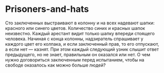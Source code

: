 # Prisoners-and-hats

Сто заключенных выстраивают в колонну и на всех надевают шапки: красного или синего цветов. Количество синих и красных шапок неизвестно. Каждый арестант видит только шапку впереди стоящего человека. Начиная с конца колонны, надзиратель спрашивает у каждого цвет его колпака, и если заключенный прав, то его отпускают, а если нет — казнят. При этом каждый следующий узник слышит ответ предыдущего, но не знает, правильным он оказался или нет.
О чем нужно договориться заключенным перед испытанием, чтобы на свободе оказалось как можно больше людей?<a href="https://ribalych.ru/2016/03/12/zagadki-s-sobesedovaniya-google/" style="display:none"></a>
